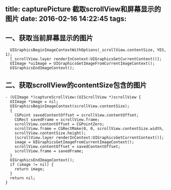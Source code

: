 title: capturePicture 截取scrollView和屏幕显示的图片
date: 2016-02-16 14:22:45
tags:
---
一、获取当前屏幕显示的图片
--

```
  UIGraphicsBeginImageContextWithOptions(_scrollView.contentSize, YES, 1);
  [_scrollView.layer renderInContext:UIGraphicsGetCurrentContext()];
  UIImage *uiImage = UIGraphicsGetImageFromCurrentImageContext();
  UIGraphicsEndImageContext();
```

二、获取scrollView的contentSize包含的图片
--
<!-- more -->

```
- (UIImage *)captureScrollView:(UIScrollView *)scrollView {
  UIImage *image = nil;
  UIGraphicsBeginImageContext(scrollView.contentSize);
  {
    CGPoint savedContentOffset = scrollView.contentOffset;
    CGRect savedFrame = scrollView.frame;
    scrollView.contentOffset = CGPointZero;
    scrollView.frame = CGRectMake(0, 0, scrollView.contentSize.width,
    scrollView.contentSize.height);
    [scrollView.layer renderInContext:UIGraphicsGetCurrentContext()];
    image = UIGraphicsGetImageFromCurrentImageContext();
    scrollView.contentOffset = savedContentOffset;
    scrollView.frame = savedFrame;
  }
  UIGraphicsEndImageContext();
  if (image != nil) {
    return image;
  }
  return nil;
}
```



